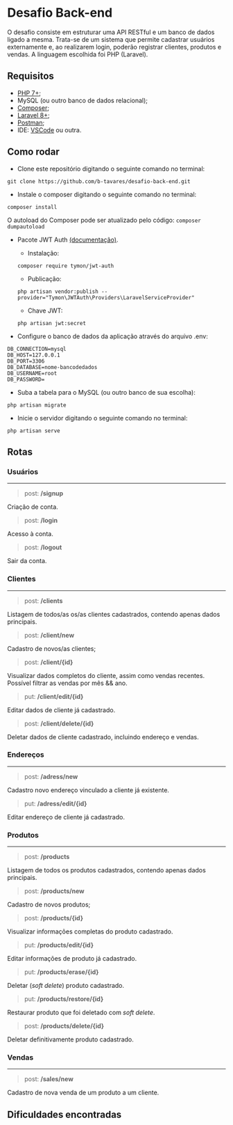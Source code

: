 # Desafio Back-end
O desafio consiste em estruturar uma API RESTful e um banco de dados ligado a mesma. Trata-se de um sistema que permite cadastrar usuários externamente e, ao realizarem login, poderão registrar clientes, produtos e vendas. A linguagem escolhida foi PHP (Laravel).

## Requisitos

- [PHP 7+](https://www.php.net/downloads.php);
- MySQL (ou outro banco de dados relacional);
- [Composer](https://getcomposer.org/);
- [Laravel 8+](https://laravel.com/);
- [Postman](https://www.postman.com/downloads/);
- IDE: [VSCode](https://code.visualstudio.com/download) ou outra.

## Como rodar

- Clone este repositório digitando o seguinte comando no terminal:
```
git clone https://github.com/b-tavares/desafio-back-end.git
```

- Instale o composer digitando o seguinte comando no terminal:
```
composer install
```

O autoload do Composer pode ser atualizado pelo código:
    ```
    composer dumpautoload
    ```
    
- Pacote JWT Auth [(documentação)](https://jwt-auth.readthedocs.io/en/develop/).
    - Instalação:
    ```
    composer require tymon/jwt-auth
    ```
    - Publicação:
    ```
    php artisan vendor:publish --provider="Tymon\JWTAuth\Providers\LaravelServiceProvider"
    ```
    - Chave JWT:
    ```
    php artisan jwt:secret
    ```
   
- Configure o banco de dados da aplicação através do arquivo .env:
```
DB_CONNECTION=mysql
DB_HOST=127.0.0.1
DB_PORT=3306
DB_DATABASE=nome-bancodedados
DB_USERNAME=root
DB_PASSWORD=
```

- Suba a tabela para o MySQL (ou outro banco de sua escolha):
```
php artisan migrate
```

- Inicie o servidor digitando o seguinte comando no terminal:
```
php artisan serve
```

## Rotas
### Usuários
___
> post: **/signup**
> 
Criação de conta. 
> post: **/login**
> 
Acesso à conta.

> post: **/logout**
> 
Sair da conta.
<br>

### Clientes
___
> post: **/clients**
>
Listagem de todos/as os/as clientes cadastrados, contendo apenas dados principais. 
> post: **/client/new**
> 
Cadastro de novos/as clientes;
> post: **/client/{id}**
> 
Visualizar dados completos do cliente, assim como vendas recentes. Possível filtrar as vendas por mês && ano.
> put: **/client/edit/{id}**
> 
Editar dados de cliente já cadastrado.
> post: **/client/delete/{id}**
> 
 Deletar dados de cliente cadastrado, incluindo endereço e vendas.
 <br>

### Endereços
___

> post: **/adress/new**
> 
Cadastro novo endereço vinculado a cliente já existente.
> put: **/adress/edit/{id}**
> 
Editar endereço de cliente já cadastrado.
<br>

### Produtos
___
> post: **/products**
>
Listagem de todos os produtos cadastrados, contendo apenas dados principais.

> post: **/products/new**
> 
Cadastro de novos produtos;
> post: **/products/{id}**
> 
Visualizar informações completas do produto cadastrado.
> put: **/products/edit/{id}**
> 
Editar informações de produto já cadastrado.
> put: **/products/erase/{id}**
> 
Deletar (*soft delete*) produto cadastrado.
> put: **/products/restore/{id}**
> 
Restaurar produto que foi deletado com *soft delete*.
> post: **/products/delete/{id}**
> 
 Deletar definitivamente produto cadastrado.
 <br>
 ### Vendas
___

> post: **/sales/new**
> 
Cadastro de nova venda de um produto a um cliente.
<br>


## Dificuldades encontradas
